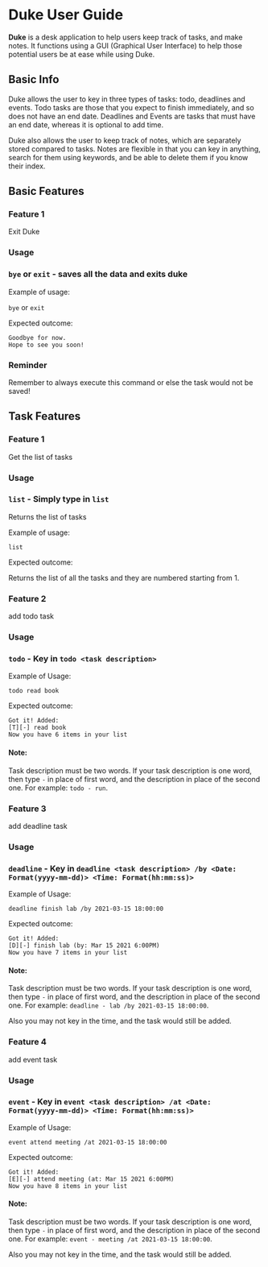 # Duke User Guide

**Duke** is a desk application to help users keep track of tasks, and make notes. It functions using a GUI (Graphical
User Interface) to help those potential users be at ease while using Duke.

## Basic Info

Duke allows the user to key in three types of tasks: todo, deadlines and events. Todo tasks are those that you expect to
finish immediately, and so does not have an end date. Deadlines and Events are tasks that must have an end date, whereas
it is optional to add time.

Duke also allows the user to keep track of notes, which are separately stored compared to tasks. Notes are flexible in
that you can key in anything, search for them using keywords, and be able to delete them if you know their index.

## Basic Features

### Feature 1

Exit Duke

### Usage

### `bye` or `exit` - saves all the data and exits duke

Example of usage:

`bye` or `exit`

Expected outcome:

```
Goodbye for now.
Hope to see you soon!
```

### Reminder

Remember to always execute this command or else the task would not be saved!

## Task Features

### Feature 1

Get the list of tasks

### Usage

### `list` - Simply type in `list`

Returns the list of tasks

Example of usage:

`list`

Expected outcome:

Returns the list of all the tasks and they are numbered starting from 1.

### Feature 2

add todo task

### Usage

### `todo` - Key in `todo <task description>`

Example of Usage:

`todo read book`

Expected outcome:

```
Got it! Added: 
[T][-] read book
Now you have 6 items in your list
```

#### Note:

Task description must be two words. If your task description is one word, then type `-` in place of first word, and the
description in place of the second one. For example: `todo - run`.

### Feature 3

add deadline task

### Usage

### `deadline` - Key in `deadline <task description> /by <Date: Format(yyyy-mm-dd)> <Time: Format(hh:mm:ss)>`

Example of Usage:

`deadline finish lab /by 2021-03-15 18:00:00`

Expected outcome:

```
Got it! Added: 
[D][-] finish lab (by: Mar 15 2021 6:00PM)
Now you have 7 items in your list
```

#### Note:

Task description must be two words. If your task description is one word, then type `-` in place of first word, and the
description in place of the second one. For example: `deadline - lab /by 2021-03-15 18:00:00`.

Also you may not key in the time, and the task would still be added.

### Feature 4

add event task

### Usage

### `event` - Key in `event <task description> /at <Date: Format(yyyy-mm-dd)> <Time: Format(hh:mm:ss)>`

Example of Usage:

`event attend meeting /at 2021-03-15 18:00:00`

Expected outcome:

```
Got it! Added: 
[E][-] attend meeting (at: Mar 15 2021 6:00PM)
Now you have 8 items in your list
```

#### Note:

Task description must be two words. If your task description is one word, then type `-` in place of first word, and the
description in place of the second one. For example: `event - meeting /at 2021-03-15 18:00:00`.

Also you may not key in the time, and the task would still be added.

